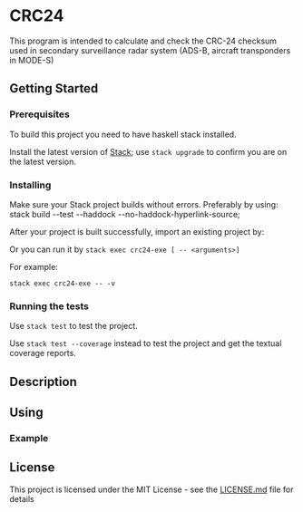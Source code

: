 # CRC24

This program is intended to calculate and check the CRC-24 checksum used in
secondary surveillance radar system (ADS-B, aircraft transponders in MODE-S)

## Getting Started

### Prerequisites

To build this project you need to have haskell stack installed.

Install the latest version of
[Stack](https://github.com/commercialhaskell/stack); use `stack upgrade`
to confirm you are on the latest version.

### Installing

Make sure your Stack project builds without errors.
Preferably by using: stack build --test --haddock --no-haddock-hyperlink-source;

After your project is built successfully, import an existing project by:

Or you can run it by `stack exec crc24-exe [ -- <arguments>]`

For example:

```
stack exec crc24-exe -- -v
```

### Running the tests

Use `stack test` to test the project.

Use `stack test --coverage` instead to test the project
and get the textual coverage reports.

## Description

## Using

### Example

## License

This project is licensed under the MIT License - see
the [LICENSE.md](LICENSE.md) file for details
